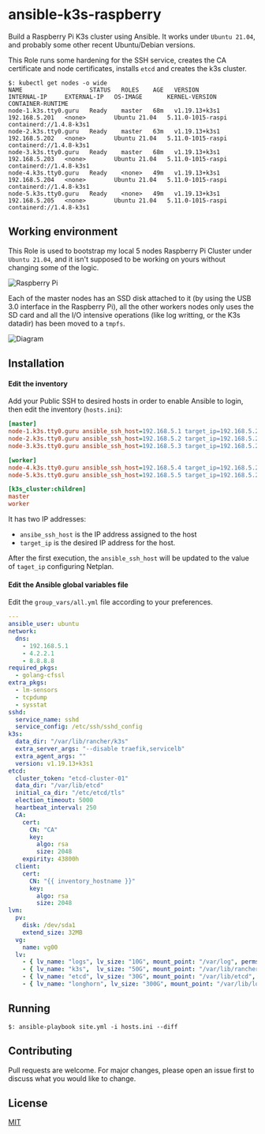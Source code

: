 # ansible-k3s-raspberry

Build a Raspberry Pi K3s cluster using Ansible.
It works under `Ubuntu 21.04`, and probably some other recent Ubuntu/Debian versions.

This Role runs some hardening for the SSH service, creates the CA certificate and node certificates, installs `etcd` and creates the k3s cluster.

```shell
$: kubectl get nodes -o wide
NAME                   STATUS   ROLES    AGE   VERSION         INTERNAL-IP     EXTERNAL-IP   OS-IMAGE       KERNEL-VERSION      CONTAINER-RUNTIME
node-1.k3s.tty0.guru   Ready    master   68m   v1.19.13+k3s1   192.168.5.201   <none>        Ubuntu 21.04   5.11.0-1015-raspi   containerd://1.4.8-k3s1
node-2.k3s.tty0.guru   Ready    master   63m   v1.19.13+k3s1   192.168.5.202   <none>        Ubuntu 21.04   5.11.0-1015-raspi   containerd://1.4.8-k3s1
node-3.k3s.tty0.guru   Ready    master   68m   v1.19.13+k3s1   192.168.5.203   <none>        Ubuntu 21.04   5.11.0-1015-raspi   containerd://1.4.8-k3s1
node-4.k3s.tty0.guru   Ready    <none>   49m   v1.19.13+k3s1   192.168.5.204   <none>        Ubuntu 21.04   5.11.0-1015-raspi   containerd://1.4.8-k3s1
node-5.k3s.tty0.guru   Ready    <none>   49m   v1.19.13+k3s1   192.168.5.205   <none>        Ubuntu 21.04   5.11.0-1015-raspi   containerd://1.4.8-k3s1
```

## Working environment

This Role is used to bootstrap my local 5 nodes Raspberry Pi Cluster under `Ubuntu 21.04`, and it isn't supposed to be working on yours without changing some of the logic.

![Raspberry Pi](./img/cluster-1.jpeg)

Each of the master nodes has an SSD disk attached to it (by using the USB 3.0 interface in the Raspberry Pi), all the other workers nodes only uses the SD card and all the I/O intensive operations (like log writting, or the K3s datadir) has been moved to a `tmpfs`.

![Diagram](./img/diagram.png)

## Installation

#### Edit the inventory

Add your Public SSH to desired hosts in order to enable Ansible to login, then edit the inventory (`hosts.ini`):

```ini
[master]
node-1.k3s.tty0.guru ansible_ssh_host=192.168.5.1 target_ip=192.168.5.201/24
node-2.k3s.tty0.guru ansible_ssh_host=192.168.5.2 target_ip=192.168.5.202/24
node-3.k3s.tty0.guru ansible_ssh_host=192.168.5.3 target_ip=192.168.5.203/24

[worker]
node-4.k3s.tty0.guru ansible_ssh_host=192.168.5.4 target_ip=192.168.5.204/24
node-5.k3s.tty0.guru ansible_ssh_host=192.168.5.5 target_ip=192.168.5.205/24

[k3s_cluster:children]
master
worker
```
It has two IP addresses:
* `ansibe_ssh_host` is the IP address assigned to the host
* `target_ip` is the desired IP address for the host.

After the first execution, the `ansible_ssh_host` will be updated to the value of `taget_ip` configuring Netplan.

#### Edit the Ansible global variables file

Edit the `group_vars/all.yml` file according to your preferences.

```yaml
---
ansible_user: ubuntu
network:
  dns:
    - 192.168.5.1
    - 4.2.2.1
    - 8.8.8.8
required_pkgs:
  - golang-cfssl
extra_pkgs:
  - lm-sensors
  - tcpdump
  - sysstat
sshd:
  service_name: sshd
  service_config: /etc/ssh/sshd_config
k3s:
  data_dir: "/var/lib/rancher/k3s"
  extra_server_args: "--disable traefik,servicelb"
  extra_agent_args: ""
  version: v1.19.13+k3s1
etcd:
  cluster_token: "etcd-cluster-01"
  data_dir: "/var/lib/etcd"
  initial_ca_dir: "/etc/etcd/tls"
  election_timeout: 5000
  heartbeat_interval: 250
  CA:
    cert:
      CN: "CA"
      key:
        algo: rsa
        size: 2048
    expirity: 43800h
  client:
    cert:
      CN: "{{ inventory_hostname }}"
      key:
        algo: rsa
        size: 2048
lvm:
  pv:
    disk: /dev/sda1
    extend_size: 32MB
  vg:
    name: vg00
  lv:
    - { lv_name: "logs", lv_size: "10G", mount_point: "/var/log", perms: "0775", fs: "xfs" }
    - { lv_name: "k3s",  lv_size: "50G", mount_point: "/var/lib/rancher/k3s", perms: "0775", fs: "xfs" }
    - { lv_name: "etcd", lv_size: "30G", mount_point: "/var/lib/etcd", perms: "0700", fs: "xfs" }
    - { lv_name: "longhorn", lv_size: "300G", mount_point: "/var/lib/longhorn", perms: "0755", fs: "xfs" }
```
## Running

```shell
$: ansible-playbook site.yml -i hosts.ini --diff
```

## Contributing
Pull requests are welcome. For major changes, please open an issue first to discuss what you would like to change.

## License
[MIT](https://choosealicense.com/licenses/mit/)
